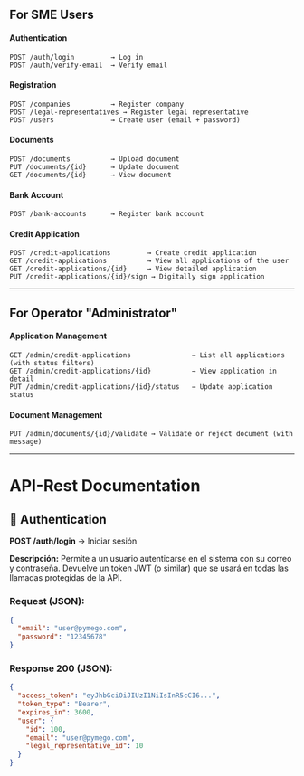 

## For SME Users

#### Authentication

```
POST /auth/login         → Log in
POST /auth/verify-email  → Verify email
```

#### Registration

```
POST /companies          → Register company
POST /legal-representatives → Register legal representative
POST /users              → Create user (email + password)
```

#### Documents

```
POST /documents          → Upload document
PUT /documents/{id}      → Update document
GET /documents/{id}      → View document
```

#### Bank Account

```
POST /bank-accounts      → Register bank account
```

#### Credit Application

```
POST /credit-applications         → Create credit application
GET /credit-applications          → View all applications of the user
GET /credit-applications/{id}     → View detailed application
PUT /credit-applications/{id}/sign → Digitally sign application
```

---

## For Operator "Administrator"

#### Application Management

```
GET /admin/credit-applications               → List all applications (with status filters)
GET /admin/credit-applications/{id}          → View application in detail
PUT /admin/credit-applications/{id}/status   → Update application status
```

#### Document Management

```
PUT /admin/documents/{id}/validate → Validate or reject document (with message)
```

---

# API-Rest Documentation

## 🔐 Authentication

**POST /auth/login** → Iniciar sesión

**Descripción:**
Permite a un usuario autenticarse en el sistema con su correo y contraseña.
Devuelve un token JWT (o similar) que se usará en todas las llamadas protegidas de la API.

### Request (JSON):

```json
{
  "email": "user@pymego.com",
  "password": "12345678"
}
```

### Response 200 (JSON):

```json
{
  "access_token": "eyJhbGciOiJIUzI1NiIsInR5cCI6...",
  "token_type": "Bearer",
  "expires_in": 3600,
  "user": {
    "id": 100,
    "email": "user@pymego.com",
    "legal_representative_id": 10
  }
}
```
